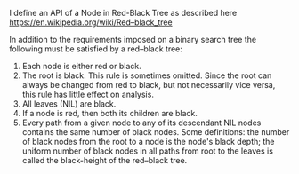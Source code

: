 I define an API of a Node in Red-Black Tree as described here https://en.wikipedia.org/wiki/Red–black_tree

In addition to the requirements imposed on a binary search tree the following must be satisfied by a red–black tree:

1) Each node is either red or black.
2) The root is black. This rule is sometimes omitted. Since the root can always be changed from red to black, but not necessarily vice versa, this rule has little effect on analysis.
3) All leaves (NIL) are black.
4) If a node is red, then both its children are black.
5) Every path from a given node to any of its descendant NIL nodes contains the same number of black nodes. Some definitions: the number of black nodes from the root to a node is the node's black depth; the uniform number of black nodes in all paths from root to the leaves is called the black-height of the red–black tree.